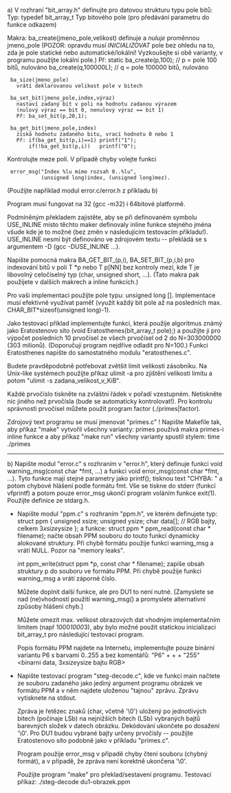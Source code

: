   a) V rozhraní "bit_array.h" definujte pro datovou strukturu typu pole bitů:
   Typ:
     typedef bit_array_t
       Typ bitového pole (pro předávání parametru do funkce odkazem)

   Makra:
     ba_create(jmeno_pole,velikost)
       definuje a _nuluje_ proměnnou jmeno_pole
       (POZOR: opravdu musí _INICIALIZOVAT_ pole bez ohledu na
       to, zda je pole statické nebo automatické/lokální!  Vyzkoušejte si obě
       varianty, v programu použijte lokální pole.)
       Př: static ba_create(p,100); // p = pole 100 bitů, nulováno
           ba_create(q,100000L); // q = pole 100000 bitů, nulováno

     ba_size(jmeno_pole)
       vrátí deklarovanou velikost pole v bitech

     ba_set_bit(jmeno_pole,index,výraz)
       nastaví zadaný bit v poli na hodnotu zadanou výrazem
       (nulový výraz == bit 0, nenulový výraz == bit 1)
       Př: ba_set_bit(p,20,1);

     ba_get_bit(jmeno_pole,index)
       získá hodnotu zadaného bitu, vrací hodnotu 0 nebo 1
       Př: if(ba_get_bit(p,i)==1) printf("1");
           if(!ba_get_bit(p,i))   printf("0");

   Kontrolujte meze polí. V případě chyby volejte funkci

     error_msg("Index %lu mimo rozsah 0..%lu",
               (unsigned long)index, (unsigned long)mez).

   (Použijte například modul error.c/error.h z příkladu b)

   Program musí fungovat na 32 (gcc -m32) i 64bitové platformě.

   Podmíněným překladem zajistěte, aby se při definovaném symbolu
   USE_INLINE místo těchto maker definovaly inline funkce stejného jména
   všude kde je to možné (bez změn v následujícím testovacím příkladu!).
   USE_INLINE nesmí být definováno ve zdrojovém textu --
   překládá se s argumentem -D (gcc -DUSE_INLINE ...).

   Napište pomocná makra BA_GET_BIT_(p,i), BA_SET_BIT_(p,i,b)
   pro indexování bitů v poli T *p nebo T p[NN] bez kontroly mezí,
   kde T je libovolný celočíselný typ (char, unsigned short, ...).
   (Tato makra pak použijete v dalších makrech a inline funkcích.)

   Pro vaši implementaci použijte pole typu: unsigned long [].
   Implementace musí efektivně využívat paměť (využít každý
   bit pole až na posledních max. CHAR_BIT*sizeof(unsigned long)-1).

   Jako testovací příklad implementujte funkci, která použije algoritmus známý
   jako Eratostenovo síto (void Eratosthenes(bit_array_t pole);) a použijte ji
   pro výpočet posledních 10 prvočísel ze všech prvočísel od 2 do
   N=303000000 (303 milionů). (Doporučuji program nejdříve odladit pro N=100.)
   Funkci Eratosthenes napište do samostatného modulu "eratosthenes.c".

   Budete pravděpodobně potřebovat zvětšit limit velikosti zásobníku.
   Na Unix-like systémech použijte příkaz ulimit -a pro zjištění velikosti
   limitu a potom "ulimit -s zadana_velikost_v_KiB".

   Každé prvočíslo tiskněte na zvláštní řádek v pořadí
   vzestupném.  Netiskněte  nic  jiného  než  prvočísla (bude se
   automaticky  kontrolovat!).  Pro kontrolu správnosti prvočísel
   můžete použít program  factor (./primes|factor).

   Zdrojový text programu se musí jmenovat "primes.c" !
   Napište Makefile tak, aby příkaz "make" vytvořil všechny varianty:
    primes      používá makra
    primes-i            inline funkce
   a aby příkaz "make run" všechny varianty spustil stylem:
     time ./primes

---------------------------------------------------------------------------

b) Napište modul "error.c" s rozhraním v "error.h", který definuje
   funkci void warning_msg(const char *fmt, ...) a
   funkci void error_msg(const char *fmt, ...). Tyto funkce mají
   stejné parametry jako printf(); tisknou text "CHYBA: " a potom
   chybové hlášení podle formátu fmt. Vše se tiskne do stderr
   (funkcí vfprintf) a potom pouze error_msg ukončí program voláním
   funkce exit(1).  Použijte definice ze stdarg.h.

 * Napište modul "ppm.c" s rozhraním "ppm.h",
   ve kterém definujete typ:
     struct ppm {
        unsigned xsize;
        unsigned ysize;
        char data[];    // RGB bajty, celkem 3*xsize*ysize
     };
   a funkce:
     struct ppm * ppm_read(const char * filename);
        načte obsah PPM souboru do touto funkcí dynamicky
        alokované struktury. Při chybě formátu použije funkci warning_msg
        a vrátí NULL.  Pozor na "memory leaks".

     int ppm_write(struct ppm *p, const char * filename);
        zapíše obsah struktury p do souboru ve formátu PPM.
        Při chybě použije funkci warning_msg a vrátí záporné číslo.

    Můžete doplnit další funkce, ale pro DU1 to není nutné.
    [Zamyslete se nad (ne)vhodností použití warning_msg() a promyslete alternativní
    způsoby hlášení chyb.]

    Můžete omezit max. velikost obrazových dat vhodným implementačním
    limitem (např 1000*1000*3), aby bylo možné použít statickou inicializaci
    bit_array_t pro následující testovací program.

    Popis formátu PPM najdete na Internetu, implementujte pouze
    binární variantu P6 s barvami 0..255 a bez komentářů:
      "P6" <ws>+
      <xsizetxt> <ws>+ <ysizetxt> <ws>+
      "255" <ws>
      <binarni data, 3*xsize*ysize bajtu RGB>
      <EOF>

  * Napište testovací program "steg-decode.c", kde ve funkci main načtete ze
    souboru zadaného jako jediný argument programu obrázek ve formátu PPM
    a v něm najdete uloženou "tajnou" zprávu. Zprávu vytisknete na stdout.

    Zpráva je řetězec znaků (char, včetně '\0') uložený po jednotlivých bitech
    (počínaje LSb) na nejnižších bitech (LSb) vybraných bajtů barevných složek
    v datech obrázku. Dekódování ukončete po dosažení '\0'.
    Pro DU1 budou vybrané bajty určeny prvočísly -- použijte Eratostenovo síto
    podobně jako v příkladu "primes.c".

    Program použije error_msg v případě chyby čtení souboru (chybný formát),
    a v případě, že zpráva není korektně ukončena '\0'.

    Použijte program "make" pro překlad/sestavení programu.
    Testovací příkaz:  ./steg-decode du1-obrazek.ppm
